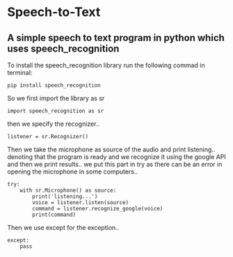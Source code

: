 # Speech-to-Text
A simple speech to text program in python which uses speech_recognition
---
To install the speech_recognition library run the following commad in terminal:
```
pip install speech_recognition
```
So we first import the library as sr
```
import speech_recognition as sr

```
then we specify the recognizer..
```
listener = sr.Recognizer()
```
Then we take the microphone as source of the audio and print listening.. denoting that the program is ready and we recognize it using the google API and then we print results.. we put this part in try as there can be an error in opening the microphone in some computers..
```
try:
    with sr.Microphone() as source:
        print('listening...')
        voice = listener.listen(source)
        command = listener.recognize_google(voice)
        print(command)
```
Then we use except for the exception..
```
except:
    pass
```
